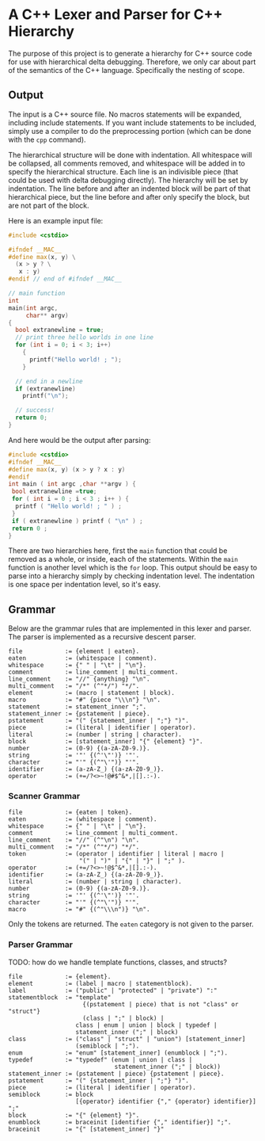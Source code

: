 # A C++ Lexer and Parser for C++ Hierarchy

The purpose of this project is to generate a hierarchy for C++ source code for
use with hierarchical delta debugging.  Therefore, we only car about part of
the semantics of the C++ language.  Specifically the nesting of scope.


## Output

The input is a C++ source file.  No macros statements will be expanded,
including include statements.  If you want include statements to be included,
simply use a compiler to do the preprocessing portion (which can be done with
the `cpp` command).

The hierarchical structure will be done with indentation.  All whitespace will
be collapsed, all comments removed, and whitespace will be added in to specify
the hierarchical structure.  Each line is an indivisible piece (that could be
used with delta debugging directly).  The hierarchy will be set by indentation.
The line before and after an indented block will be part of that hierarchical
piece, but the line before and after only specify the block, but are not part
of the block.

Here is an example input file:

```c++
#include <cstdio>

#ifndef __MAC__
#define max(x, y) \
  (x > y ? \
   x : y)
#endif // end of #ifndef __MAC__

// main function
int
main(int argc,
     char** argv)
{
  bool extranewline = true;
  // print three hello worlds in one line
  for (int i = 0; i < 3; i++)
    {
      printf("Hello world! ; ");
    }

  // end in a newline
  if (extranewline)
    printf("\n");

  // success!
  return 0;
}
```

And here would be the output after parsing:

```c++
#include <cstdio>
#ifndef __MAC__
#define max(x, y) (x > y ? x : y)
#endif
int main ( int argc ,char **argv ) {
 bool extranewline =true;
 for ( int i = 0 ; i < 3 ; i++ ) {
  printf ( "Hello world! ; " ) ;
 }
 if ( extranewline ) printf ( "\n" ) ;
 return 0 ;
}
```

There are two hierarchies here, first the `main` function that could be removed
as a whole, or inside, each of the statements.  Within the `main` function is
another level which is the `for` loop.  This output should be easy to parse
into a hierarchy simply by checking indentation level.  The indentation is one
space per indentation level, so it's easy.

## Grammar

Below are the grammar rules that are implemented in this lexer and parser.  The
parser is implemented as a recursive descent parser.

```
file            := {element | eaten}.
eaten           := (whitespace | comment).
whitespace      := {" " | "\t" | "\n"}.
comment         := line_comment | multi_comment.
line_comment    := "//" {anything} "\n".
multi_comment   := "/*" (^"*/") "*/".
element         := (macro | statement | block).
macro           := "#" {piece "\\\n"} "\n".
statement       := statement_inner ";".
statement_inner := {pstatement | piece}.
pstatement      := "(" {statement_inner | ";"} ")".
piece           := (literal | identifier | operator).
literal         := (number | string | character).
block           := [statement_inner] "{" {element} "}".
number          := (0-9) {(a-zA-Z0-9.)}.
string          := '"' {(^'\"')} '"'.
character       := "'" {(^"\'")} "'".
identifier      := (a-zA-Z_) {(a-zA-Z0-9_)}.
operator        := (+=/?<>~!@#$^&*,|[].:-).
```

### Scanner Grammar

```
file            := {eaten | token}.
eaten           := (whitespace | comment).
whitespace      := {" " | "\t" | "\n"}.
comment         := line_comment | multi_comment.
line_comment    := "//" (^"\n") "\n".
multi_comment   := "/*" (^"*/") "*/".
token           := (operator | identifier | literal | macro |
                    "(" | ")" | "{" | "}" | ";" ).
operator        := (+=/?<>~!@$^&*,|[].:-).
identifier      := (a-zA-Z_) {(a-zA-Z0-9_)}.
literal         := (number | string | character).
number          := (0-9) {(a-zA-Z0-9.)}.
string          := '"' {(^'\"')} '"'.
character       := "'" {(^"\'")} "'".
macro           := "#" {(^"\\\n")} "\n".
```

Only the tokens are returned.  The `eaten` category is not given to the parser.

### Parser Grammar

TODO: how do we handle template functions, classes, and structs?

```
file            := {element}.
element         := (label | macro | statementblock).
label           := ("public" | "protected" | "private") ":"
statementblock  := "template"
                     {(pstatement | piece) that is not "class" or "struct"}
                     (class | ";" | block) |
                   class | enum | union | block | typedef |
                   statement_inner (";" | block)
class           := ("class" | "struct" | "union") [statement_inner]
                   (semiblock | ";").
enum            := "enum" [statement_inner] (enumblock | ";").
typedef         := "typedef" (enum | union | class |
                              statement_inner (";" | block))
statement_inner := (pstatement | piece) {pstatement | piece}.
pstatement      := "(" {statement_inner | ";"} ")".
piece           := (literal | identifier | operator).
semiblock       := block
                   [{operator} identifier {"," {operator} identifier}] ";"
block           := "{" {element} "}".
enumblock       := braceinit [identifier {"," identifier}] ";".
braceinit       := "{" [statement_inner] "}"
```

